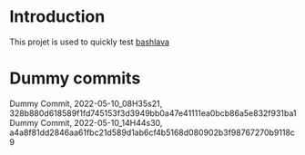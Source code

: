 # Introduction

This projet is used to quickly test [bashlava](https://github.com/firepress-org/bashlava)

# Dummy commits

Dummy Commit, 2022-05-10_08H35s21, 328b880d618589f1fd745153f3d3949bb0a47e41111ea0bcb86a5e832f931ba1
Dummy Commit, 2022-05-10_14H44s30, a4a8f81dd2846aa61fbc21d589d1ab6cf4b5168d080902b3f98767270b9118c9
